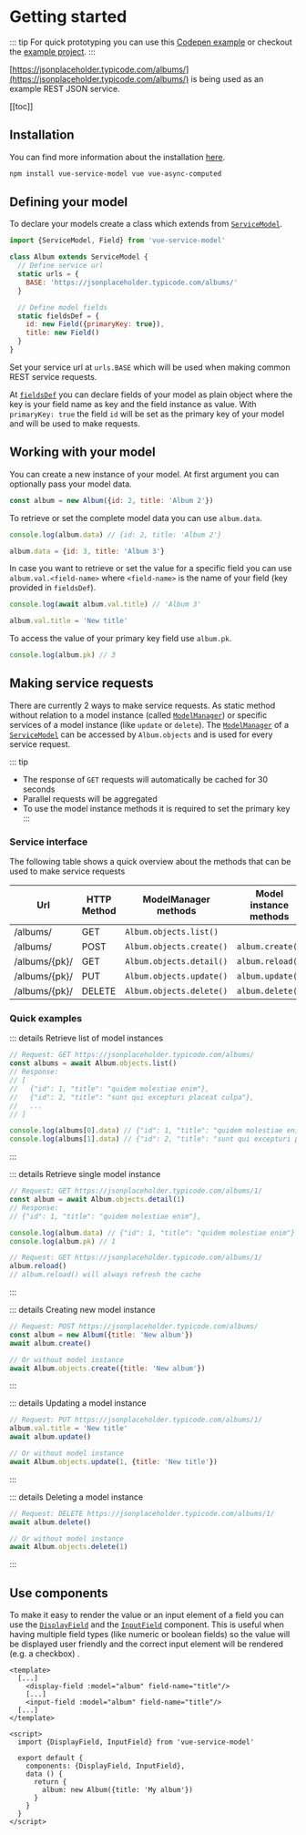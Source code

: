 # Getting started

::: tip
For quick prototyping you can use this [Codepen example](https://codepen.io/freakzlike/pen/WNvWJXg) or checkout the [example project](https://github.com/freakzlike/vue-service-model-example).
:::

[https://jsonplaceholder.typicode.com/albums/](https://jsonplaceholder.typicode.com/albums/) is being used as an example REST JSON service.

[[toc]]

## Installation

You can find more information about the installation [here](/guide/installation.html).

```sh
npm install vue-service-model vue vue-async-computed
```

## Defining your model

To declare your models create a class which extends from [`ServiceModel`](/guide/service-model.html).

```js
import {ServiceModel, Field} from 'vue-service-model'

class Album extends ServiceModel {
  // Define service url
  static urls = {
    BASE: 'https://jsonplaceholder.typicode.com/albums/'
  }

  // Define model fields
  static fieldsDef = {
    id: new Field({primaryKey: true}),
    title: new Field()
  }
}
```

Set your service url at `urls.BASE` which will be used when making common REST service requests.


At [`fieldsDef`](/guide/models.html#model-fields-fieldsdef) you can declare fields of your model as plain object where the key is your field name as key and the field instance as value.
With `primaryKey: true` the field `id` will be set as the primary key of your model and will be used to make requests.


## Working with your model

You can create a new instance of your model. At first argument you can optionally pass your model data.

```js
const album = new Album({id: 2, title: 'Album 2'})
```

To retrieve or set the complete model data you can use `album.data`.
```js
console.log(album.data) // {id: 2, title: 'Album 2'}

album.data = {id: 3, title: 'Album 3'}
```

In case you want to retrieve or set the value for a specific field you can use `album.val.<field-name>` where `<field-name>` is the name of your field (key provided in `fieldsDef`).

```js
console.log(await album.val.title) // 'Album 3'

album.val.title = 'New title'
```

To access the value of your primary key field use `album.pk`.
```js
console.log(album.pk) // 3
```

## Making service requests

There are currently 2 ways to make service requests. As static method without relation to a model instance (called [`ModelManager`](/guide/model-manager/)) or specific services of a model instance (like `update` or `delete`).
The [`ModelManager`](/guide/model-manager/) of a [`ServiceModel`](/guide/service-model.html) can be accessed by `Album.objects` and is used for every service request.

::: tip
* The response of `GET` requests will automatically be cached for 30 seconds
* Parallel requests will be aggregated
* To use the model instance methods it is required to set the primary key
:::

### Service interface

The following table shows a quick overview about the methods that can be used to make service requests 

| Url      | HTTP Method | ModelManager methods | Model instance methods |
| ------------ | ------ | -- | -- |
| /albums/      | GET    | `Album.objects.list()` |    |
| /albums/      | POST   | `Album.objects.create()` | `album.create()` |
| /albums/{pk}/ | GET    | `Album.objects.detail()` | `album.reload()` |
| /albums/{pk}/ | PUT    | `Album.objects.update()` | `album.update()` |
| /albums/{pk}/ | DELETE | `Album.objects.delete()` | `album.delete()` |

### Quick examples

::: details Retrieve list of model instances
```js
// Request: GET https://jsonplaceholder.typicode.com/albums/
const albums = await Album.objects.list()
// Response:
// [
//   {"id": 1, "title": "quidem molestiae enim"},
//   {"id": 2, "title": "sunt qui excepturi placeat culpa"},
//   ...
// ]

console.log(albums[0].data) // {"id": 1, "title": "quidem molestiae enim"}
console.log(albums[1].data) // {"id": 2, "title": "sunt qui excepturi placeat culpa"}
```
:::

::: details Retrieve single model instance
```js
// Request: GET https://jsonplaceholder.typicode.com/albums/1/
const album = await Album.objects.detail(1)
// Response:
// {"id": 1, "title": "quidem molestiae enim"},

console.log(album.data) // {"id": 1, "title": "quidem molestiae enim"}
console.log(album.pk) // 1

// Request: GET https://jsonplaceholder.typicode.com/albums/1/
album.reload()
// album.reload() will always refresh the cache
```
:::

::: details Creating new model instance
```js
// Request: POST https://jsonplaceholder.typicode.com/albums/
const album = new Album({title: 'New album'})
await album.create()

// Or without model instance
await Album.objects.create({title: 'New album'})
```
:::

::: details Updating a model instance
```js
// Request: PUT https://jsonplaceholder.typicode.com/albums/1/
album.val.title = 'New title'
await album.update()

// Or without model instance
await Album.objects.update(1, {title: 'New title'})
```
:::

::: details Deleting a model instance
```js
// Request: DELETE https://jsonplaceholder.typicode.com/albums/1/
await album.delete()

// Or without model instance
await Album.objects.delete(1)
```
:::

## Use components

To make it easy to render the value or an input element of a field you can use the [`DisplayField`](/guide/components.html#displayfield) and the [`InputField`](/guide/components.html#inputfield) component.
This is useful when having multiple field types (like numeric or boolean fields) so the value will be displayed user friendly and the correct input element will be rendered (e.g. a checkbox) .

```vue
<template>
  [...]
    <display-field :model="album" field-name="title"/>
    [...]
    <input-field :model="album" field-name="title"/>
  [...]
</template>

<script>
  import {DisplayField, InputField} from 'vue-service-model'

  export default {
    components: {DisplayField, InputField},
    data () {
      return {
        album: new Album({title: 'My album'})
      }  
    }
  }
</script>
```